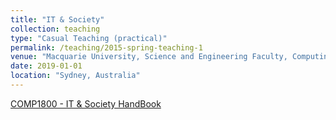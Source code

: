 ```yaml
---
title: "IT & Society"
collection: teaching
type: "Casual Teaching (practical)"
permalink: /teaching/2015-spring-teaching-1
venue: "Macquarie University, Science and Engineering Faculty, Computing Department"
date: 2019-01-01
location: "Sydney, Australia"
---
```


[COMP1800 - IT & Society HandBook](https://coursehandbook.mq.edu.au/2020/units/COMP1800)

